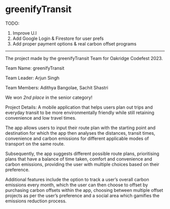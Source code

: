 # greenifyTransit

TODO: 
1) Improve U.I
2) Add Google Login & Firestore for user prefs
3) Add proper payment options & real carbon offset programs

---

The project made by the greenifyTransit Team for Oakridge Codefest 2023.

Team Name: greenifyTransit

Team Leader: Arjun Singh

Team Members: Adithya Bangolae, Sachit Shastri

We won *2nd place* in the senior category!

Project Details: 
A mobile application that helps users plan out trips and everyday transit to be more environmentally friendly while still retaining convenience and low travel times. 

The app allows users to input their route plan with the starting point and destination for which the app then analyses the distances, transit times, convenience and carbon emissions for different applicable modes of transport on the same route. 

Subsequently, the app suggests different possible route plans, prioritising plans that have a balance of time taken, comfort and convenience and carbon emissions, providing the user with multiple choices based on their preference.

Additional features include the option to track a user’s overall carbon emissions every month, which the user can then choose to offset by purchasing carbon offsets within the app, choosing between multiple offset projects as per the user’s preference and a social area which gamifies the emissions reduction process.

